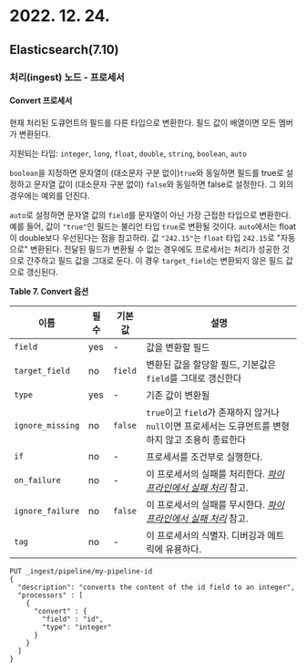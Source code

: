 # 2022. 12. 24.

## Elasticsearch(7.10)

### 처리(ingest) 노드 - 프로세서

#### Convert 프로세서

현재 처리된 도큐먼트의 필드를 다른 타입으로 변환한다. 필드 값이 배열이면 모든 멤버가 변환된다.

지원되는 타입: `integer`, `long`, `float`, `double`, `string`, `boolean`, `auto`

`boolean`을 지정하면 문자열이 (대소문자 구분 없이)`true`와 동일하면 필드를 true로 설정하고 문자열 값이 (대소문자 구분 없이) `false`와 동일하면 false로 설정한다. 그 외의 경우에는 예외를 던진다.

`auto`로 설정하면 문자열 값의 `field`를 문자열이 아닌 가장 근접한 타입으로 변환한다. 예를 들어, 값이 `"true"`인 필드는 불리언 타입 `true`로 변환될 것이다. `auto`에서는 float이 double보다 우선된다는 점을 참고하라. 값 `"242.15"`는 `float` 타입 `242.15`로 "자동으로" 변환된다. 전달된 필드가 변환될 수 없는 경우에도 프로세서는 처리가 성공한 것으로 간주하고 필드 값을 그대로 둔다. 이 경우 `target_field`는 변환되지 않은 필드 값으로 갱신된다.

**Table 7. Convert 옵션**

| 이름             | 필수 | 기본값  | 설명                                                         |
| ---------------- | ---- | ------- | ------------------------------------------------------------ |
| `field`          | yes  | -       | 값을 변환할 필드                                             |
| `target_field`   | no   | `field` | 변환된 값을 할당할 필드, 기본값은 `field`를 그대로 갱신한다  |
| `type`           | yes  | -       | 기존 값이 변환될                                             |
| `ignore_missing` | no   | `false` | `true`이고 `field`가 존재하지 않거나 `null`이면 프로세서는 도큐먼트를 변형하지 않고 조용히 종료한다 |
| `if`             | no   | -       | 프로세서를 조건부로 실행한다.                                |
| `on_failure`     | no   | -       | 이 프로세서의 실패를 처리한다. [*파이프라인에서 실패 처리*](https://www.elastic.co/guide/en/elasticsearch/reference/7.10/handling-failure-in-pipelines.html) 참고. |
| `ignore_failure` | no   | `false` | 이 프로세서의 실패를 무시한다. [*파이프라인에서 실패 처리*](https://www.elastic.co/guide/en/elasticsearch/reference/7.10/handling-failure-in-pipelines.html) 참고. |
| `tag`            | no   | -       | 이 프로세서의 식별자. 디버깅과 메트릭에 유용하다.            |

```http
PUT _ingest/pipeline/my-pipeline-id
{
  "description": "converts the content of the id field to an integer",
  "processors" : [
    {
      "convert" : {
        "field" : "id",
        "type": "integer"
      }
    }
  ]
}
```

